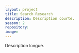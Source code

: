 ```yaml
---
layout: project
title: Search Research
description: Description courte.
season: 2
repository:
image:
---
```


Description longue.
